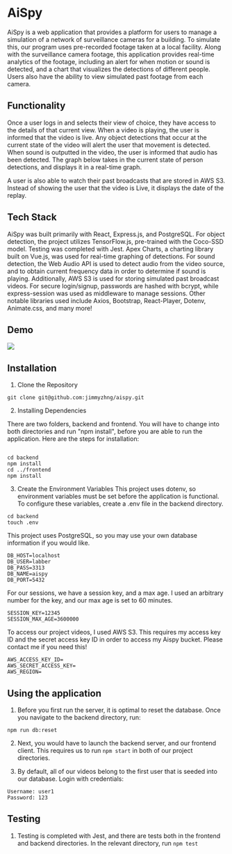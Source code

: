 # AiSpy

AiSpy is a web application that provides a platform for users to manage a simulation of a network of surveillance cameras for a building. To simulate this, our program uses pre-recorded footage taken at a local facility. Along with the surveillance camera footage, this application provides real-time analytics of the footage, including an alert for when motion or sound is detected, and a chart that visualizes the detections of different people. Users also have the ability to view simulated past footage from each camera.

## Functionality

Once a user logs in and selects their view of choice, they have access to the details of that current view. When a video is playing, the user is informed that the video is live. Any object detections that occur at the current state of the video will alert the user that movement is detected. When sound is outputted in the video, the user is informed that audio has been detected. The graph below takes in the current state of person detections, and displays it in a real-time graph.

A user is also able to watch their past broadcasts that are stored in AWS S3. Instead of showing the user that the video is Live, it displays the date of the replay.

## Tech Stack

AiSpy was built primarily with React, Express.js, and PostgreSQL. For object detection, the project utilizes TensorFlow.js, pre-trained with the Coco-SSD model. Testing was completed with Jest. Apex Charts, a charting library built on Vue.js, was used for real-time graphing of detections. For sound detection, the Web Audio API is used to detect audio from the video source, and to obtain current frequency data in order to determine if sound is playing. Additionally, AWS S3 is used for storing simulated past broadcast videos. For secure login/signup, passwords are hashed with bcrypt, while express-session was used as middleware to manage sessions. Other notable libraries used include Axios, Bootstrap, React-Player, Dotenv, Animate.css, and many more!

## Demo

![](https://github.com/jimmyzhng/aispy/blob/master/frontend/public/aispy-demo.gif)

## Installation

1. Clone the Repository

```
git clone git@github.com:jimmyzhng/aispy.git
```

2. Installing Dependencies

There are two folders, backend and frontend. You will have to change into both directories and run "npm install", before you are able to run the application. Here are the steps for installation:

```

cd backend
npm install
cd ../frontend
npm install

```

3. Create the Environment Variables
   This project uses dotenv, so environment variables must be set before the application is functional. To configure these variables, create a .env file in the backend directory.

```
cd backend
touch .env
```

This project uses PostgreSQL, so you may use your own database information if you would like.

```
DB_HOST=localhost
DB_USER=labber
DB_PASS=3313
DB_NAME=aispy
DB_PORT=5432
```

For our sessions, we have a session key, and a max age. I used an arbitrary number for the key, and our max age is set to 60 minutes.

```
SESSION_KEY=12345
SESSION_MAX_AGE=3600000
```

To access our project videos, I used AWS S3. This requires my access key ID and the secret access key ID in order to access my Aispy bucket. Please contact me if you need this!

```
AWS_ACCESS_KEY_ID=
AWS_SECRET_ACCESS_KEY=
AWS_REGION=
```

## Using the application

1. Before you first run the server, it is optimal to reset the database. Once you navigate to the backend directory, run:

```
npm run db:reset
```

2. Next, you would have to launch the backend server, and our frontend client. This requires us to run `npm start` in both of our project directories.

3. By default, all of our videos belong to the first user that is seeded into our database. Login with credentials:

```
Username: user1
Password: 123
```

## Testing

1. Testing is completed with Jest, and there are tests both in the frontend and backend directories. In the relevant directory, run `npm test`
